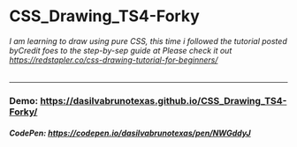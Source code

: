 # CSS_Drawing_TS4-Forky

###### I am learning to draw using pure CSS, this time i followed the tutorial posted byCredit foes to the step-by-sep guide at Please check it out https://redstapler.co/css-drawing-tutorial-for-beginners/

---

### Demo: https://dasilvabrunotexas.github.io/CSS_Drawing_TS4-Forky/

##### CodePen: https://codepen.io/dasilvabrunotexas/pen/NWGddyJ
